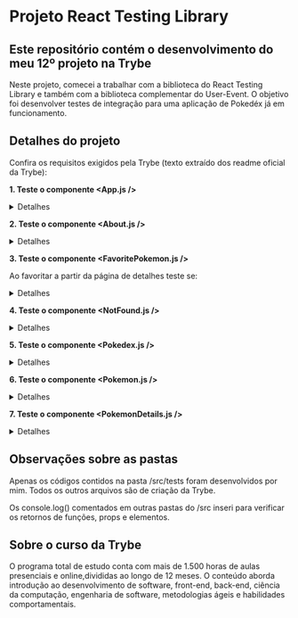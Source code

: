 # Projeto React Testing Library
## Este repositório contém o desenvolvimento do meu 12º projeto na Trybe

Neste projeto, comecei a trabalhar com a biblioteca do React Testing Library e também com a biblioteca complementar do User-Event. O objetivo foi desenvolver testes de integração para uma aplicação de Pokedéx já em funcionamento.

## Detalhes do projeto

Confira os requisitos exigidos pela Trybe (texto extraído dos readme oficial da Trybe):

**1. Teste o componente <App.js />**

<details><summary>Detalhes</summary>
<p>

> Teste se o topo da aplicação contém um conjunto fixo de links de navegação.

> Teste se a aplicação é redirecionada para a página inicial, na URL / ao clicar no link Home da barra de navegação.

> Teste se a aplicação é redirecionada para a página de About, na URL /about, ao clicar no link About da barra de navegação.

> Teste se a aplicação é redirecionada para a página de Pokémon Favoritados, na URL /favorites, ao clicar no link Favorite Pokémon da barra de navegação.

> Teste se a aplicação é redirecionada para a página Not Found ao entrar em uma URL desconhecida.

</p>
</details>

**2. Teste o componente <About.js />**

<details><summary>Detalhes</summary>
<p>

> Teste se a página contém as informações sobre a Pokédex.

> Teste se a página contém um heading h2 com o texto About Pokédex.

> Teste se a página contém dois parágrafos com texto sobre a Pokédex.

> Teste se a página contém a seguinte imagem de uma Pokédex: https://cdn2.bulbagarden.net/upload/thumb/8/86/Gen_I_Pok%C3%A9dex.png/800px-Gen_I_Pok%C3%A9dex.png.

</p>
</details>

**3. Teste o componente <FavoritePokemon.js />**

Ao favoritar a partir da página de detalhes teste se:

<details><summary>Detalhes</summary>
<p>

> É exibida na tela a mensagem No favorite pokemon found, caso a pessoa não tenha Pokémon favoritos.

> Apenas são exibidos os Pokémon favoritados.

</p>
</details>

**4. Teste o componente <NotFound.js />**

<details><summary>Detalhes</summary>
<p>

> Teste se a página contém um heading h2 com o texto Page requested not found.

> Teste se a página mostra a imagem https://media.giphy.com/media/kNSeTs31XBZ3G/giphy.gif.

</p>
</details>

**5. Teste o componente <Pokedex.js />**

<details><summary>Detalhes</summary>
<p>

> Teste se a página contém um heading h2 com o texto Encountered Pokémon.

> Teste se é exibido o próximo Pokémon da lista quando o botão Próximo Pokémon é clicado.

> Teste se é mostrado apenas um Pokémon por vez.

> Teste se a Pokédex tem os botões de filtro.

> Teste se a Pokédex contém um botão para resetar o filtro.

</p>
</details>

**6. Teste o componente <Pokemon.js />**

<details><summary>Detalhes</summary>
<p>

> Teste se é renderizado um card com as informações de determinado Pokémon.

> Teste se o card do Pokémon indicado na Pokédex contém um link de navegação para exibir detalhes deste Pokémon. O link deve possuir a URL /pokemon/<id>, onde <id> é o id do Pokémon exibido.

> Teste se ao clicar no link de navegação do Pokémon, é feito o redirecionamento da aplicação para a página de detalhes de Pokémon.

> Teste também se a URL exibida no navegador muda para /pokemon/<id>, onde <id> é o id do Pokémon cujos detalhes se deseja ver.

> Teste se existe um ícone de estrela nos Pokémon favoritados.

</p>
</details>

**7. Teste o componente <PokemonDetails.js />**

<details><summary>Detalhes</summary>
<p>

> Teste se as informações detalhadas do Pokémon selecionado são mostradas na tela.

> Teste se existe na página uma seção com os mapas contendo as localizações do Pokémon.

> Teste se o usuário pode favoritar um Pokémon através da página de detalhes.

</p>
</details>

## Observações sobre as pastas

Apenas os códigos contidos na pasta /src/tests foram desenvolvidos por mim. Todos os outros arquivos são de criação da Trybe.

Os console.log() comentados em outras pastas do /src inseri para verificar os retornos de funções, props e elementos. 


## Sobre o curso da Trybe
O programa total de estudo conta com mais de 1.500 horas de aulas presenciais e online,divididas ao longo de 12 meses. O conteúdo aborda introdução ao desenvolvimento de software, front-end, back-end, ciência da computação, engenharia de software, metodologias ágeis e habilidades comportamentais.

